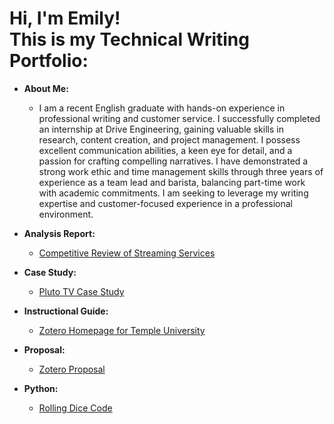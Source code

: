 <h1>Hi, I'm Emily! <br/><a 
<h2>This is my Technical Writing Portfolio:</h2>

- <b>About Me:</b>
  - I am a recent English graduate with hands-on experience in professional writing and customer service. I successfully completed an internship at Drive Engineering, gaining valuable skills in research, content creation, and project management. I possess excellent communication abilities, a keen eye for detail, and a passion for crafting compelling narratives. I have demonstrated a strong work ethic and time management skills through three years of experience as a team lead and barista, balancing part-time work with academic commitments. I am seeking to leverage my writing expertise and customer-focused experience in a professional environment.

- <b>Analysis Report:</b>
  - [Competitive Review of Streaming Services](https://github.com/emilysuranie/CompetitiveReview)
- <b>Case Study:</b>
  - [Pluto TV Case Study](https://github.com/emilysuranie/PlutoTVCaseStudy)
- <b>Instructional Guide:</b>
  - [Zotero Homepage for Temple University](https://github.com/emilysuranie/ZoteroHomepage)
- <b>Proposal:</b>
  - [Zotero Proposal](https://github.com/emilysuranie/ZoteroProposal)
- <b>Python:</b>
  - [Rolling Dice Code](https://github.com/emilysuranie/DiceLab)
<!--

